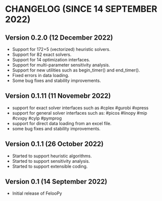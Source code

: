 # CHANGELOG (SINCE 14 SEPTEMBER 2022)

## Version 0.2.0 (12 December 2022)

- Support for 172+5 (vectorized) heuristic solvers.
- Support for 82 exact solvers.
- Support for 14 optimization interfaces.
- Support for multi-parameter sensitivity analysis.
- Support for new utilities such as begin_timer() and end_timer().
- Fixed errors in data loading.
- Some bug fixes and stability improvements.

## Version 0.1.11 (11 Novemebr 2022)

- support for exact solver interfaces such as #cplex #gurobi #xpress
- support for general solver interfaces such as: #picos #linopy #mip #cvxpy #cylp #pymprog
- support for direct data loading from an excel file.
- some bug fixes and stability improvements.

## Version 0.1.1 (26 October 2022)

- Started to support heuristic algorithms.
- Started to support sensitivity analysis.
- Started to support extensible coding.

## Version 0.1 (14 September 2022)

- Initial release of FelooPy 


